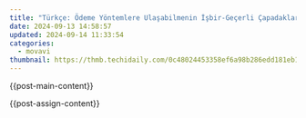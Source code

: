 ```yaml
---
title: "Türkçe: Ödeme Yöntemlere Ulaşabilmenin İşbir-Geçerli Çapadaklarını Belirleyeceğine Daha Başarılı Türkümülermiş"
date: 2024-09-13 14:58:57
updated: 2024-09-14 11:33:54
categories:
  - movavi
thumbnail: https://thmb.techidaily.com/0c48024453358ef6a98b286edd181eb113a17b3521d6666287ecd3868dbe5cda.jpg
---
```


{{post-main-content}}

<ins class="adsbygoogle"
     style="display:block"
     data-ad-format="autorelaxed"
     data-ad-client="ca-pub-7571918770474297"
     data-ad-slot="1223367746"></ins>

{{post-assign-content}}

<ins class="adsbygoogle"
     style="display:block"
     data-ad-client="ca-pub-7571918770474297"
     data-ad-slot="8358498916"
     data-ad-format="auto"
     data-full-width-responsive="true"></ins>
